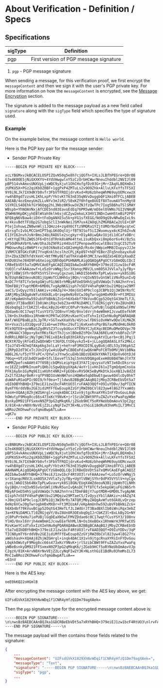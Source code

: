 # About Verification - Definition / Specs

## Specifications

| sigType | Definition                                                             | 
| ------------------ | ---------------------------------------------------------------------- |
| pgp | First version of PGP message signature |

1. `pgp` - PGP message signature

When sending a message, for this verification proof, we first encrypt the `messageContent` and then we sign it with the user's PGP private key. For more information on how the `messageContent` is encrypted, see the [Message Encryption](../../Encryption/README.md) section.

The signature is added to the message payload as a new field called `signature` along with the `sigType` field which specifies the type of signature used.

### Example

On the example below, the message content is `Hello world`.

Here is the PGP key pair for the message sender: 

- Sender PGP Private Key

```
-----BEGIN PGP PRIVATE KEY BLOCK-----

xcLYBGMxvJkBCACELO5PIZQvNS0q5e8h7cjQGfh+IXLsJLBfhPEGre+Q8r08
G7e4K0OE5jNiGXXKYV+4YdVHwgwlxY5zCzOrbHCWwrNnouIhddbl2NVIJl09
pBP514vkAmxsUNXVpLjxWQC9yXjut1OhCHxfgfDz03G+jMrrZAqXLBQXmDxJ
zUPKU5X+PGz2qiKbOZ0BF+1ggPxP4ZMTuLs2v9O9Zhk+AllvLKFxYfsTF5XI
9Y0i9LJk7IX9dKYb0vfr3FbVTFRQIjdrvKvd+RU6zbheqWhM69uyUEMcxwzX
rw4hBXgd7zzsHL1KhLxpP/YktvKtT63nE35qNVvDuggbQF1Xmi0TFCLjABEB
AAEAB/4ozEmeyUmZLLvNYv3mJiR2/50xKZf0hfqe8UUIf8XToumAVTnnMgt8
SSYRILS4DEhkfGY96Qqg2hL3Nbz0K9uw3VZNJfzQwTPc7Iog5B6huTSlSMAY
WBspb+YhNOAVNxjAfCDE5nd83EavoEdEq76PR5wW/mE6elOVWNs7GI3VNHgR
ZhWH69KpDKjyhEBlWVah9klk6sjdCZyw2mkoLX3HV13NDnIwmHStmBiP2P0Y
NFQkgN6VBaw4ciDX+tFoDgANXESu5k+pYG1sfXEGG/NdO9gG9vNRwDqIxL9s
e/4kvvBdtTFUDp2G7obgSclI3nWkNeiJSM7ux4ZAOqLhZMGRBACw2UlE+C8P
PtejIohuwLZN0wnWlj1JQHzz4+zq4X6Cftz9MQRa1YZjtUMOrNxOhKpcqteC
aSrsgTcIvbLMCCbHIPT5qLGKdOqlUjrfBT9ISof5iI2Wuomuyx6cKIh6ZnvN
E13YI62nvhJsNrBms24bLRADUle2scgkyr+D1yA0iwQAv1Ujdi1dCafxOBrc
C+KtYqETRiZWQS3F6+DtCdTRnk8sAMe4tteL1suKbQxxi8mp6or6v4V/8z5s
pP5OdRkAVbY6/wW/OhaJbZ9FRiz44UuST2Penpaw95oLwlEBoz3sgCI52Tu9
PNQowsRq1z8W6Ptrxjk0JkNo8iCxQ82eHgkD/Rs4njNWpieMM8JIupyvJJJe
1VRM7CBTGKcFURI7YxqKnklhcslhzCPLjKp897+hQFYEBerZFq5nobayxXuO
Ih+ZDa3ZNThfdYXeVC+NtfMKy0EfaUThkVaB4h3MC3/wv8QZaS4EOCpXaaDZ
HnDU01heJ84D9Fo6XeiogJQBhOpGPGHNAMLAigQQAQgAPgUCYzG8mQQLCQcI
CRBeEbVDt5a7xQMVCAoEFgACAQIZAQIbAwIeARYhBHQ+379eiEJ1zw1bcF4R
tUO3lrvFAAAzewf+Lo5zOrvWNgj5sr3XanqcM8VJLsm8O5XJVVla7yJyfBy+
UgYlVBWjSYhr0dPX5VYSlV+nyCgxzveLlWkD15b64NxTpPLwGvav+yk8S18G
N/EUqX4WZdeouN3B1jUpWoTCLNHhGyjBQn/rnQ3xN5SvGnSWliVNvR5unIvQ
AsDC7Yf8TCfx5ekpGWjuFGiN65rhMByAFUeD5HhSjpEVUWaQc7cNA2hnYre1
TDmFB8jY7uptMDR+6MD0LTvgApNKG1sph7n5EFV4haPqNKtbu21MQqiw29MT
aeCS/IvQyyzYb1lAAKiv+z4AZq74+J0mjGVI4P9clcgJCBPb1Qj3WINrRsfC
2ARjMbyZAQgAvWfut6Gk8LvQrzep0eNz6VCwJ0gTwrogbHOxMX8r+Ft3MIUz
AF/eKpAmUnhw592ubVFbBkNiZcG+h6Xb4bf79kVuvBCgp52OqtG43HeTLfJL
1WdUrJT3BadBXlIb0iWniRqx3ebZ3a+KFNiDAMCLTl0ZRGjqVY/8vZ8UnOR3
OEobqOgIJrCbKZ3l+BxLkBy2G+NYzC0PuPr9xHu7iePUBjlGqDEaXNSwlFMV
ZDdae6c0C17wqtfCusYSY3/IO8nvYlHO/0nxl6Vrjh4eW0mH1JcvwEEefkhM
LlN+Os3XeBOxx1RhmWrHJPRTwCOSMzvKaeYCsdTxhxIzXIehNu0gPQARAQAB
AAf/WXEPBaBLp3LJpTR/+SGTxwXXaXVb/4StcwlfD6SiOvHWYw9DelXLMAZK
Un+Vsai5id31QgvoF21ab+we3YRoc29uT1j6xKxehsPqrBG7auMUdH4LOkRO
Mlk9QTE8+gvWBaSZgdRV5Z3TcuybUGucXTERkYCJyEXqcBEDRuOMeQOVpc70
CcM64ACY30po+ybxYRKsfAztThJjsnlBOeBZtPQx7XA36RELnKYxkBFoZclP
RdRRiLRBFGcjNy7gWi79Eix8IAcEqO3hSkR2yreVegyAtVILerb+cBjJPqj1
NCKtR7DyjRfo452wQOnWDrt36FDLttD6yvkz5+E+jLLogQQA0ASLXfx2MkLc
fIoJf45+N7mQfAkp6kg3olLaYj+heYreP3MXCDI9LqyBu6jdEL53y396pkSZ
jZRPpD2dT9CxTcJUnIVyCw4sUQwPsCBDEoFdiwQ6nWPoFC0Tb0MVjNVibBNa
mB6L26/uf5zYfFsPC+/QYwlxJYnw5cuEHb1BDzUEAOkYXNkT1XQoVv6OtDJd
70Gq++UTzQlbdQYaeB+5fLlEeveTlS3ql5nhUVDQAgoExeH8U804TWnJlV7X
nWMRZpefcmAAHt47f05BjcbQMsLeipYgsE3YA7IjqvysuYzNT3x6DcDksrsv
nc1EZZjeBMkInuePiQHbJiSgwQUpyUXpA/4oYr1ivHnI61v2TgmQdpmCnsUa
PFK16ybn1GyMq9EIixKUht4NR2+FpEO8xvRV5OK5eByMkDtkJoxXB1Jv8dZd
Zx2lTd2Aqr0eRrrqfPYBD1UvWnNH7oniHQW6e5qbDbwEtgwuw4O4lcDy0hkT
duWAFuRSaGPIc9DI9/hf0ea+TjldwsB2BBgBCAAqBQJjMbyZCRBeEbVDt5a7
xQIbDBYhBHQ+379eiEJ1zw1bcF4RtUO3lrvFAAD3QQf+O9IuYDDv/3qPTICN
8ymTY6rddVBv2GE3idiMfFfEwEoup8ZzGYjRWZ0bCVl823yw4l8G27YxaWds
hasH+XQAAj8ZhjWZGHrgl+inqk4DAC1X1vn9jtgcRnaXYRsInFYDvGouL0qk
hOWutyF9Mog8cc66s473xKcY9NvK+jrlSzibCBWt9FFuZAZuYxsPwaFqyWBe
BsnkyDM921FFSxmxN9ZP3pG2qMkqK6/jZGob9HCf5oRYNeUbOmAovVJpC2gz
X/81K+ArvN0XrNvVEjZ2LcyNqFIw2Y3K+NLsthGiE1BdRu93hmMsIL73MnC1
wBRozZKOhwwFcufqmoBwpATLuA==
=gK7u
-----END PGP PRIVATE KEY BLOCK-----
```

- Sender PGP Public Key

```
-----BEGIN PGP PUBLIC KEY BLOCK-----

xsBNBGMxvJkBCACELO5PIZQvNS0q5e8h7cjQGfh+IXLsJLBfhPEGre+Q8r08
G7e4K0OE5jNiGXXKYV+4YdVHwgwlxY5zCzOrbHCWwrNnouIhddbl2NVIJl09
pBP514vkAmxsUNXVpLjxWQC9yXjut1OhCHxfgfDz03G+jMrrZAqXLBQXmDxJ
zUPKU5X+PGz2qiKbOZ0BF+1ggPxP4ZMTuLs2v9O9Zhk+AllvLKFxYfsTF5XI
9Y0i9LJk7IX9dKYb0vfr3FbVTFRQIjdrvKvd+RU6zbheqWhM69uyUEMcxwzX
rw4hBXgd7zzsHL1KhLxpP/YktvKtT63nE35qNVvDuggbQF1Xmi0TFCLjABEB
AAHNAMLAigQQAQgAPgUCYzG8mQQLCQcICRBeEbVDt5a7xQMVCAoEFgACAQIZ
AQIbAwIeARYhBHQ+379eiEJ1zw1bcF4RtUO3lrvFAAAzewf+Lo5zOrvWNgj5
sr3XanqcM8VJLsm8O5XJVVla7yJyfBy+UgYlVBWjSYhr0dPX5VYSlV+nyCgx
zveLlWkD15b64NxTpPLwGvav+yk8S18GN/EUqX4WZdeouN3B1jUpWoTCLNHh
GyjBQn/rnQ3xN5SvGnSWliVNvR5unIvQAsDC7Yf8TCfx5ekpGWjuFGiN65rh
MByAFUeD5HhSjpEVUWaQc7cNA2hnYre1TDmFB8jY7uptMDR+6MD0LTvgApNK
G1sph7n5EFV4haPqNKtbu21MQqiw29MTaeCS/IvQyyzYb1lAAKiv+z4AZq74
+J0mjGVI4P9clcgJCBPb1Qj3WINrRs7ATQRjMbyZAQgAvWfut6Gk8LvQrzep
0eNz6VCwJ0gTwrogbHOxMX8r+Ft3MIUzAF/eKpAmUnhw592ubVFbBkNiZcG+
h6Xb4bf79kVuvBCgp52OqtG43HeTLfJL1WdUrJT3BadBXlIb0iWniRqx3ebZ
3a+KFNiDAMCLTl0ZRGjqVY/8vZ8UnOR3OEobqOgIJrCbKZ3l+BxLkBy2G+NY
zC0PuPr9xHu7iePUBjlGqDEaXNSwlFMVZDdae6c0C17wqtfCusYSY3/IO8nv
YlHO/0nxl6Vrjh4eW0mH1JcvwEEefkhMLlN+Os3XeBOxx1RhmWrHJPRTwCOS
MzvKaeYCsdTxhxIzXIehNu0gPQARAQABwsB2BBgBCAAqBQJjMbyZCRBeEbVD
t5a7xQIbDBYhBHQ+379eiEJ1zw1bcF4RtUO3lrvFAAD3QQf+O9IuYDDv/3qP
TICN8ymTY6rddVBv2GE3idiMfFfEwEoup8ZzGYjRWZ0bCVl823yw4l8G27Yx
aWdshasH+XQAAj8ZhjWZGHrgl+inqk4DAC1X1vn9jtgcRnaXYRsInFYDvGou
L0qkhOWutyF9Mog8cc66s473xKcY9NvK+jrlSzibCBWt9FFuZAZuYxsPwaFq
yWBeBsnkyDM921FFSxmxN9ZP3pG2qMkqK6/jZGob9HCf5oRYNeUbOmAovVJp
C2gzX/81K+ArvN0XrNvVEjZ2LcyNqFIw2Y3K+NLsthGiE1BdRu93hmMsIL73
MnC1wBRozZKOhwwFcufqmoBwpATLuA==
=63nV
-----END PGP PUBLIC KEY BLOCK-----
```

Here is the AES key:

```
oeE0kKQ22oHGmlB
```

After encrypting the message content with the AES key above, we get:

```
U2FsdGVkX1829XhNvWDq1f1CNR4yHfzQ1Dm79agXAek=
```

Then the `pgp` signature type for the encrypted message content above is:

```
-----BEGIN PGP SIGNATURE-----\n\nwsBzBAEBCAAnBQJka1GDCRBeEbVDt5a7xRYhBHQ+379eiEJ1zw1bcF4RtUO3\nlrvFAABfCQf+OTryGm59OOh8nYIvKHntnG9/Zc7ekPGXaKoj0GB6vEWJPq0I\ngYlDGWcBvU0k8drd7V9CAiG+d+TuoOnxJlLI/hLTy35W4hpvT7Pzu6e7Lqx9\nP93B2AX/5EGbi0904oCvLVinvGI7vmJlRwmjzvtZGzJdG9y50ayrJSM7uil6\n/l14oqIAb6hb9uROsxuEwoFZxBDk7S7WtZ7TXq9gTddJr16Sd5PwUN3RCBrY\ndV0BLLiPKwQz10CxEUlEElTpdJPMY0/Al9jNM1kZV89o/ITj8cILS+LhNFng\nPuSn6DC2WbgTCP3XJlpipzvqqPbC5pteN7pVxaLU1Sx7CMob2LlC6Q==\n=QQE5\n-----END PGP SIGNATURE-----\n
```

The message payload will then contains those fields related to the signature:

```json
{
    ...
    "messageContent": "U2FsdGVkX1829XhNvWDq1f1CNR4yHfzQ1Dm79agXAek=",
    "messageType": "Text",
    "signature": "-----BEGIN PGP SIGNATURE-----\n\nwsBzBAEBCAAnBQJka1GDCRBeEbVDt5a7xRYhBHQ+379eiEJ1zw1bcF4RtUO3\nlrvFAABfCQf+OTryGm59OOh8nYIvKHntnG9/Zc7ekPGXaKoj0GB6vEWJPq0I\ngYlDGWcBvU0k8drd7V9CAiG+d+TuoOnxJlLI/hLTy35W4hpvT7Pzu6e7Lqx9\nP93B2AX/5EGbi0904oCvLVinvGI7vmJlRwmjzvtZGzJdG9y50ayrJSM7uil6\n/l14oqIAb6hb9uROsxuEwoFZxBDk7S7WtZ7TXq9gTddJr16Sd5PwUN3RCBrY\ndV0BLLiPKwQz10CxEUlEElTpdJPMY0/Al9jNM1kZV89o/ITj8cILS+LhNFng\nPuSn6DC2WbgTCP3XJlpipzvqqPbC5pteN7pVxaLU1Sx7CMob2LlC6Q==\n=QQE5\n-----END PGP SIGNATURE-----\n",
    "sigType": "pgp",
    ...
}
```
